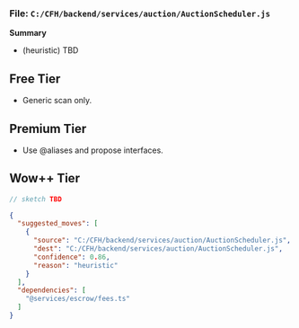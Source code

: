 ### File: `C:/CFH/backend/services/auction/AuctionScheduler.js`

**Summary**
- (heuristic) TBD

## Free Tier
- Generic scan only.

## Premium Tier
- Use @aliases and propose interfaces.

## Wow++ Tier
```ts
// sketch TBD
```

```json
{
  "suggested_moves": [
    {
      "source": "C:/CFH/backend/services/auction/AuctionScheduler.js",
      "dest": "C:/CFH/backend/services/auction/AuctionScheduler.js",
      "confidence": 0.86,
      "reason": "heuristic"
    }
  ],
  "dependencies": [
    "@services/escrow/fees.ts"
  ]
}
```
